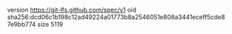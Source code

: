 version https://git-lfs.github.com/spec/v1
oid sha256:dcd06c1b198c12ad49224a01773b8a2546051e808a3441eceff5cde87e9bb774
size 5119
